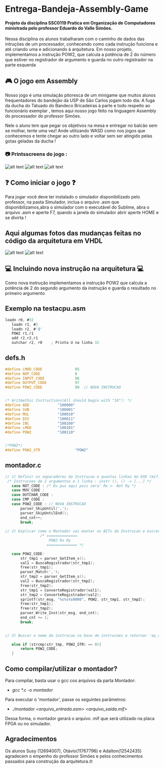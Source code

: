 # Entrega-Bandeja-Assembly-Game
#### Projeto da disciplina SSC0119 Pratica em Organização de Computadores ministrada pelo professor Eduardo do Valle Simões.

Nessa disciplina os alunos trabalharam com o caminho de dados das intruções de um processador, conhecendo como cada instrução funciona e até criando uma e adicionando à arquitetura.
Em nosso projeto, implementamos a instrução POW2, que calcula a potência de 2 do número que estiver no registrador de argumento e guarda no outro registrador na parte esquerda


## :video_game: O jogo em Assembly



Nosso jogo é uma simulação pitoresca de um minigame que muitos alunos frequentadores do bandejão da USP de São Carlos jogam todo dia: A fuga da ducha do Tatuado do Bandeco
Bricadeiras à parte e todo respeito ao funcionário exemplar , temos aqui nosso jogo feito na linguagem Assembly do processador do professor Simões.


Nele o aluno tem que pegar os objetivos na mesa e entregar no balcão sem se molhar, tente uma vez!
Ande utilizando WASD como nos jogos que conhecemos e tente chegar ao outro lado e voltar sem ser atingido pelas gotas geladas da ducha !

### :camera: Printsscreens do jogo :
![alt text](https://user-images.githubusercontent.com/83041423/179308970-b8a56d3f-cc16-4497-afb1-54844bb67334.jpg)
![alt text](https://user-images.githubusercontent.com/83041423/179308958-f0857ae9-42f1-446c-9fd5-c572be0957dc.jpg)
![alt text](https://user-images.githubusercontent.com/83041423/179308966-f79a4705-72c0-4db4-85c2-3ac851735a98.jpg)



## :question: Como iniciar o jogo :question:

Para jogar você deve ter instalado o simulador disponibilizado pelo professor, na pasta Simulador, inclua o arquivo .asm que disponibilizamos,abra o simulador com o executável do Sublime,
abra o arquivo .asm e aperte F7, quando a janela do simulador abrir aperte HOME e se divirta !

## Aqui algumas fotos das mudanças feitas no código da arquitetura em VHDL

![alt text](https://user-images.githubusercontent.com/65844604/179310441-a0917df1-8268-4b95-97b3-35798dfd9db2.png)
![alt text](https://user-images.githubusercontent.com/65844604/179310553-a6aa605b-aa41-482e-8eb7-c98c297fc85c.png)

## :computer: Incluindo nova instrução na arquitetura :computer:

 Como nova instrução implementamos a instrução POW2 que calcula a potência de 2 do segundo argumento da instrução e guarda o resultado no primeiro argumento
 
 ## Exemplo na testacpu.asm
 ```c
 loadn r0, #32
	loadn r1, #2
	loadn r2, #'Q'
	POW2 r1,r1
	add r2,r2,r1
	outchar r2, r0    ; Printa U na linha 32
```

## defs.h
 ```c
#define LMOD_CODE               95
#define NOP_CODE                0
#define INPUT_CODE              96
#define OUTPUT_CODE             97
#define POW2_CODE               99  // NOVA INSTRUCAO


/* Aritmethic Instructions(All should begin with "10"):	*/
#define ADD             "100000"
#define SUB             "100001"
#define MUL             "100010"
#define DIV             "100011"
#define INC             "100100"
#define LMOD            "100101"
#define POW2            "100110"


/*POW2*/
#define POW2_STR                "POW2"

```

 ## montador.c
 ```c
 // 1) Definir os separadores da Instrucao e quantas linhas do EXE (mif) ela necessita:
  /* Instrucoes de 2 argumentos e 1 linha : instr (), () -> [...] */
	case NOT_CODE :	/* Eu pus aqui pois sera' Rx <- Not Ry */
	case MOV_CODE :
	case OUTCHAR_CODE :
	case CMP_CODE :
	case POW2_CODE : // NOVA INSTRUCAO
		parser_SkipUntil(',');
		parser_SkipUntilEnd();
		end_cnt++;
		break;
		
// 2) Explicar como o Montador vai montar os BITs da Instrucao e escrever no arquivo:	
                 /* ==============
                     POW2 Rx Ry
                    ============== */

	case POW2_CODE:
	    str_tmp1 = parser_GetItem_s();
	    val1 = BuscaRegistrador(str_tmp1);
	    free(str_tmp1);
	    parser_Match(',');
	    str_tmp2 = parser_GetItem_s();
	    val2 = BuscaRegistrador(str_tmp2);
	    free(str_tmp2);
	    str_tmp1 = ConverteRegistrador(val1);
	    str_tmp2 = ConverteRegistrador(val2);
	    sprintf(str_msg, "%s%s%s0000", POW2, str_tmp1, str_tmp2);
	    free(str_tmp1);
	    free(str_tmp2);
	    parser_Write_Inst(str_msg, end_cnt);
	    end_cnt += 1;
	    break;

		
// 3) Buscar o nome da instrucao na base de instrucoes e retornar 'op_code interno' da instrucao:	

	else if (strcmp(str_tmp, POW2_STR) == 0){
		return POW2_CODE;
	}
```
## Como compilar/utilizar o montador?
Para compilar, basta usar o gcc cos arquivos da parta Montador:
- _gcc *.c -o montador_

Para executar o 'montador', passe os seguintes parâmetros:
- _./montador <arquivo_entrada.asm> <arquivo_saida.mif>_

Dessa forma, o montador gerará o arquivo .mif que será utilizado na placa FPGA ou no simulador.

## Agradecimentos
Os alunos Susy (12694007), Otávio(11767796) e Adalton(12542435) agradecem o empenho do professor Simões e pelos conhecimentos passados para construção da arquitetura.:nerd_face:
